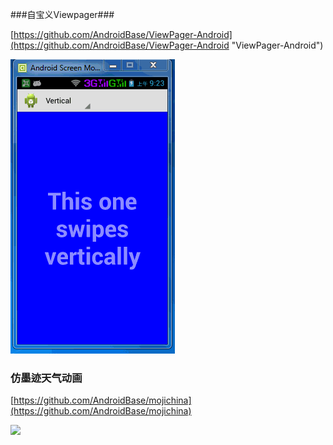 

###自宝义Viewpager###

[https://github.com/AndroidBase/ViewPager-Android](https://github.com/AndroidBase/ViewPager-Android "ViewPager-Android")

![screen-captere](https://github.com/AndroidBase/ViewPager-Android/raw/master/screen_capture.gif)

### 仿墨迹天气动画 ###
[https://github.com/AndroidBase/mojichina](https://github.com/AndroidBase/mojichina)

![](https://raw.githubusercontent.com/xyzhang/mojichina/master/screen/moji2.gif)